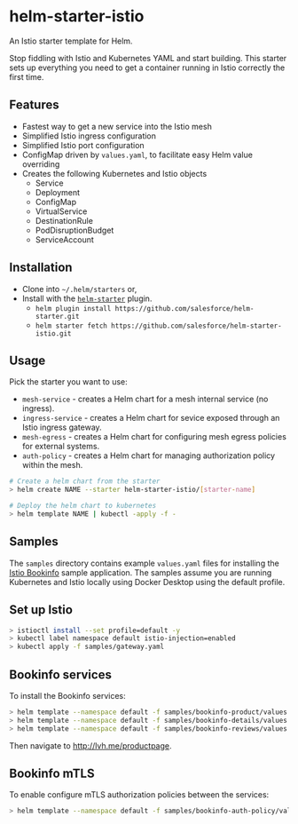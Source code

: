 # helm-starter-istio

An Istio starter template for Helm.

Stop fiddling with Istio and Kubernetes YAML and start building. This starter sets up everything you need to get a container
running in Istio correctly the first time.

## Features

* Fastest way to get a new service into the Istio mesh
* Simplified Istio ingress configuration
* Simplified Istio port configuration
* ConfigMap driven by `values.yaml`, to facilitate easy Helm value overriding
* Creates the following Kubernetes and Istio objects
  * Service
  * Deployment
  * ConfigMap
  * VirtualService
  * DestinationRule
  * PodDisruptionBudget
  * ServiceAccount
  
## Installation

* Clone into `~/.helm/starters` or,
* Install with the [`helm-starter`](https://github.com/salesforce/helm-starter) plugin.
  * `helm plugin install https://github.com/salesforce/helm-starter.git`
  * `helm starter fetch https://github.com/salesforce/helm-starter-istio.git`

## Usage

Pick the starter you want to use:

* `mesh-service` - creates a Helm chart for a mesh internal service (no ingress).
* `ingress-service` - creates a Helm chart for sevice exposed through an Istio ingress gateway.
* `mesh-egress` - creates a Helm chart for configuring mesh egress policies for external systems.
* `auth-policy` - creates a Helm chart for managing authorization policy within the mesh.

```sh
# Create a helm chart from the starter
> helm create NAME --starter helm-starter-istio/[starter-name]

# Deploy the helm chart to kubernetes
> helm template NAME | kubectl -apply -f -
```

## Samples

The `samples` directory contains example `values.yaml` files for installing the
[Istio Bookinfo](https://istio.io/latest/docs/examples/bookinfo/) sample application.
The samples assume you are running Kubernetes and Istio locally using Docker
Desktop using the default profile.

## Set up Istio

```sh
> istioctl install --set profile=default -y
> kubectl label namespace default istio-injection=enabled
> kubectl apply -f samples/gateway.yaml
```

## Bookinfo services

To install the Bookinfo services:

```sh
> helm template --namespace default -f samples/bookinfo-product/values.yaml ingress-service | kubectl apply -f -
> helm template --namespace default -f samples/bookinfo-details/values.yaml mesh-service | kubectl apply -f -
> helm template --namespace default -f samples/bookinfo-reviews/values.yaml mesh-service | kubectl apply -f -
```

Then navigate to <http://lvh.me/productpage>.

## Bookinfo mTLS

To enable configure mTLS authorization policies between the services:

```sh
> helm template --namespace default -f samples/bookinfo-auth-policy/values.yaml auth-policy | kubectl apply -f -
```
